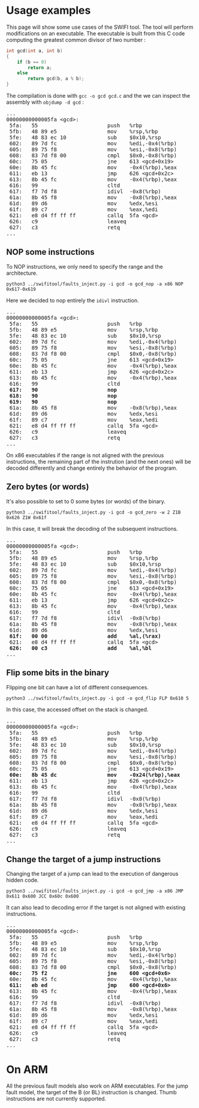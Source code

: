 # Usage examples

This page will show some use cases of the SWIFI tool. The tool will perform modifications on an executable. The executable is built from this C code computing the greatest common divisor of two number :
```c
int gcd(int a, int b)
{
    if (b == 0)
        return a;
    else
        return gcd(b, a % b);
}
```
The compilation is done with `gcc -o gcd gcd.c` and the we can inspect the assembly with `objdump -d gcd` :
<pre>
...
00000000000005fa &lt;gcd&gt;:
 5fa:   55                      push   %rbp
 5fb:   48 89 e5                mov    %rsp,%rbp
 5fe:   48 83 ec 10             sub    $0x10,%rsp
 602:   89 7d fc                mov    %edi,-0x4(%rbp)
 605:   89 75 f8                mov    %esi,-0x8(%rbp)
 608:   83 7d f8 00             cmpl   $0x0,-0x8(%rbp)
 60c:   75 05                   jne    613 &lt;gcd+0x19&gt;
 60e:   8b 45 fc                mov    -0x4(%rbp),%eax
 611:   eb 13                   jmp    626 &lt;gcd+0x2c&gt;
 613:   8b 45 fc                mov    -0x4(%rbp),%eax
 616:   99                      cltd   
 617:   f7 7d f8                idivl  -0x8(%rbp)
 61a:   8b 45 f8                mov    -0x8(%rbp),%eax
 61d:   89 d6                   mov    %edx,%esi
 61f:   89 c7                   mov    %eax,%edi
 621:   e8 d4 ff ff ff          callq  5fa &lt;gcd&gt;
 626:   c9                      leaveq
 627:   c3                      retq   
...
</pre>

## NOP some instructions

To NOP instructions, we only need to specify the range and the architecture.

```
python3 ../swifitool/faults_inject.py -i gcd -o gcd_nop -a x86 NOP 0x617-0x619
```
Here we decided to nop entirely the `idivl` instruction.
<pre>
...
00000000000005fa &lt;gcd&gt;:
 5fa:   55                      push   %rbp
 5fb:   48 89 e5                mov    %rsp,%rbp
 5fe:   48 83 ec 10             sub    $0x10,%rsp
 602:   89 7d fc                mov    %edi,-0x4(%rbp)
 605:   89 75 f8                mov    %esi,-0x8(%rbp)
 608:   83 7d f8 00             cmpl   $0x0,-0x8(%rbp)
 60c:   75 05                   jne    613 &lt;gcd+0x19&gt;
 60e:   8b 45 fc                mov    -0x4(%rbp),%eax
 611:   eb 13                   jmp    626 &lt;gcd+0x2c&gt;
 613:   8b 45 fc                mov    -0x4(%rbp),%eax
 616:   99                      cltd   
<b> 617:   90                      nop
 618:   90                      nop
 619:   90                      nop</b>
 61a:   8b 45 f8                mov    -0x8(%rbp),%eax
 61d:   89 d6                   mov    %edx,%esi
 61f:   89 c7                   mov    %eax,%edi
 621:   e8 d4 ff ff ff          callq  5fa &lt;gcd&gt;
 626:   c9                      leaveq
 627:   c3                      retq
...
</pre>
On x86 executables if the range is not aligned with the previous instructions, the remaining part of the instrution (and the next ones) will be decoded differently and change entirely the behavior of the program.

## Zero bytes (or words)

It's also possible to set to 0 some bytes (or words) of the binary.
```
python3 ../swifitool/faults_inject.py -i gcd -o gcd_zero -w 2 Z1B 0x626 Z1W 0x61f
```
In this case, it will break the decoding of the subsequent instructions.
<pre>
...
00000000000005fa &lt;gcd&gt;:
 5fa:   55                      push   %rbp
 5fb:   48 89 e5                mov    %rsp,%rbp
 5fe:   48 83 ec 10             sub    $0x10,%rsp
 602:   89 7d fc                mov    %edi,-0x4(%rbp)
 605:   89 75 f8                mov    %esi,-0x8(%rbp)
 608:   83 7d f8 00             cmpl   $0x0,-0x8(%rbp)
 60c:   75 05                   jne    613 &lt;gcd+0x19&gt;
 60e:   8b 45 fc                mov    -0x4(%rbp),%eax
 611:   eb 13                   jmp    626 &lt;gcd+0x2c&gt;
 613:   8b 45 fc                mov    -0x4(%rbp),%eax
 616:   99                      cltd   
 617:   f7 7d f8                idivl  -0x8(%rbp)
 61a:   8b 45 f8                mov    -0x8(%rbp),%eax
 61d:   89 d6                   mov    %edx,%esi
<b> 61f:   00 00                   add    %al,(%rax)</b>
 621:   e8 d4 ff ff ff          callq  5fa &lt;gcd&gt;
<b> 626:   00 c3                   add    %al,%bl</b>
...
</pre>

## Flip some bits in the binary
Flipping one bit can have a lot of different consequences.
```
python3 ../swifitool/faults_inject.py -i gcd -o gcd_flip FLP 0x610 5
```
In this case, the accessed offset on the stack is changed.
<pre>
...
00000000000005fa &lt;gcd&gt;:
 5fa:   55                      push   %rbp
 5fb:   48 89 e5                mov    %rsp,%rbp
 5fe:   48 83 ec 10             sub    $0x10,%rsp
 602:   89 7d fc                mov    %edi,-0x4(%rbp)
 605:   89 75 f8                mov    %esi,-0x8(%rbp)
 608:   83 7d f8 00             cmpl   $0x0,-0x8(%rbp)
 60c:   75 05                   jne    613 &lt;gcd+0x19&gt;
 <b>60e:   8b 45 dc                mov    -0x24(%rbp),%eax</b>
 611:   eb 13                   jmp    626 &lt;gcd+0x2c&gt;
 613:   8b 45 fc                mov    -0x4(%rbp),%eax
 616:   99                      cltd   
 617:   f7 7d f8                idivl  -0x8(%rbp)
 61a:   8b 45 f8                mov    -0x8(%rbp),%eax
 61d:   89 d6                   mov    %edx,%esi
 61f:   89 c7                   mov    %eax,%edi
 621:   e8 d4 ff ff ff          callq  5fa &lt;gcd&gt;
 626:   c9                      leaveq
 627:   c3                      retq   
...
</pre>


## Change the target of a jump instructions
Changing the target of a jump can lead to the execution of dangerous hidden code. 
```
python3 ../swifitool/faults_inject.py -i gcd -o gcd_jmp -a x86 JMP 0x611 0x600 JCC 0x60c 0x600
```
It can also lead to decoding error if the target is not aligned with existing instructions.
<pre>
...
00000000000005fa &lt;gcd&gt;:
 5fa:   55                      push   %rbp
 5fb:   48 89 e5                mov    %rsp,%rbp
 5fe:   48 83 ec 10             sub    $0x10,%rsp
 602:   89 7d fc                mov    %edi,-0x4(%rbp)
 605:   89 75 f8                mov    %esi,-0x8(%rbp)
 608:   83 7d f8 00             cmpl   $0x0,-0x8(%rbp)
 <b>60c:   75 f2                   jne    600 &lt;gcd+0x6&gt;</b>
 60e:   8b 45 fc                mov    -0x4(%rbp),%eax
 <b>611:   eb ed                   jmp    600 &lt;gcd+0x6&gt;</b>
 613:   8b 45 fc                mov    -0x4(%rbp),%eax
 616:   99                      cltd   
 617:   f7 7d f8                idivl  -0x8(%rbp)
 61a:   8b 45 f8                mov    -0x8(%rbp),%eax
 61d:   89 d6                   mov    %edx,%esi
 61f:   89 c7                   mov    %eax,%edi
 621:   e8 d4 ff ff ff          callq  5fa &lt;gcd&gt;
 626:   c9                      leaveq
 627:   c3                      retq   
...
</pre>

# On ARM

All the previous fault models also work on ARM executables. For the jump fault model, the target of the B (or BL) instruction is changed. 
Thumb instructions are not currently supported.
